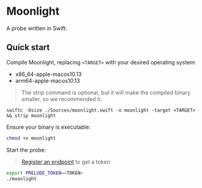 # Moonlight

A probe written in Swift.

## Quick start

Compile Moonlight, replacing ```<TARGET>``` with your desired operating system:

* x86_64-apple-macos10.13
* arm64-apple-macos10.13

> The strip command is optional, but it will make the compiled binary smaller, so we recommended it.

```
swiftc -Osize ./Sources/moonlight.swift -o moonlight -target <TARGET> && strip moonlight
```

Ensure your binary is executable:
```bash
chmod +x moonlight
```

Start the probe:

> [Register an endpoint](https://docs.preludesecurity.com/docs/probes#registering-endpoints) to get a token

```bash
export PRELUDE_TOKEN=<TOKEN>
./moonlight
```
